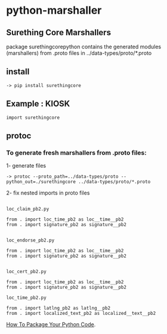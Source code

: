 # python-marshaller


## Surething Core Marshallers

package surethingcorepython contains the generated modules (marshallers) from .proto files in ../data-types/proto/*.proto


## install

```
-> pip install surethingcore
```

## Example : KIOSK

```
import surethingcore

```

## protoc
### To generate fresh marshallers from .proto files:


1- generate files
```
-> protoc --proto_path=../data-types/proto --python_out=./surethingcore ../data-types/proto/*.proto

```
2- fix nested imports in proto files

```

loc_claim_pb2.py

from . import loc_time_pb2 as loc__time__pb2
from . import signature_pb2 as signature__pb2


loc_endorse_pb2.py 

from . import loc_time_pb2 as loc__time__pb2
from . import signature_pb2 as signature__pb2


loc_cert_pb2.py

from . import loc_time_pb2 as loc__time__pb2
from . import signature_pb2 as signature__pb2

loc_time_pb2.py

from . import latlng_pb2 as latlng__pb2
from . import localized_text_pb2 as localized__text__pb2

```


[How To Package Your Python Code](https://python-packaging.readthedocs.io/en/latest/).
